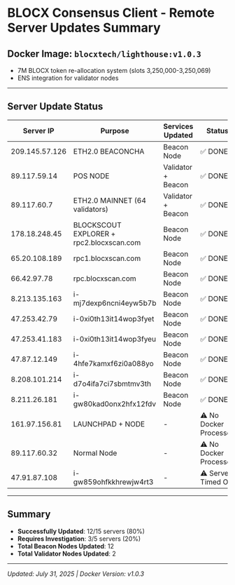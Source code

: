 # BLOCX Consensus Client - Remote Server Updates Summary

## Docker Image: `blocxtech/lighthouse:v1.0.3`
- 7M BLOCX token re-allocation system (slots 3,250,000-3,250,069)
- ENS integration for validator nodes

---

## Server Update Status

| Server IP | Purpose | Services Updated | Status |
|-----------|---------|------------------|---------|
| 209.145.57.126 | ETH2.0 BEACONCHA | Beacon Node | ✅ DONE |
| 89.117.59.14 | POS NODE | Validator + Beacon | ✅ DONE |
| 89.117.60.7 | ETH2.0 MAINNET (64 validators) | Validator + Beacon | ✅ DONE |
| 178.18.248.45 | BLOCKSCOUT EXPLORER + rpc2.blocxscan.com | Beacon Node | ✅ DONE |
| 65.20.108.189 | rpc1.blocxscan.com | Beacon Node | ✅ DONE |
| 66.42.97.78 | rpc.blocxscan.com | Beacon Node | ✅ DONE |
| 8.213.135.163 | i-mj7dexp6ncni4eyw5b7b | Beacon Node | ✅ DONE |
| 47.253.42.79 | i-0xi0th13it14wop3fyet | Beacon Node | ✅ DONE |
| 47.253.41.183 | i-0xi0th13it14wop3fyeu | Beacon Node | ✅ DONE |
| 47.87.12.149 | i-4hfe7kamxf6zi0a088yo | Beacon Node | ✅ DONE |
| 8.208.101.214 | i-d7o4ifa7ci7sbmtmv3th | Beacon Node | ✅ DONE |
| 8.211.26.181 | i-gw80kad0onx2hfx12fdv | Beacon Node | ✅ DONE |
| 161.97.156.81 | LAUNCHPAD + NODE | - | ⚠️ No Docker Processes |
| 89.117.60.32 | Normal Node | - | ⚠️ No Docker Processes |
| 47.91.87.108 | i-gw859ohfkkhrewjw4rt3 | - | ⚠️ Server Timed Out |

---

## Summary
- **Successfully Updated**: 12/15 servers (80%)
- **Requires Investigation**: 3/5 servers (20%)
- **Total Beacon Nodes Updated**: 12
- **Total Validator Nodes Updated**: 2

---

*Updated: July 31, 2025 | Docker Version: v1.0.3*
